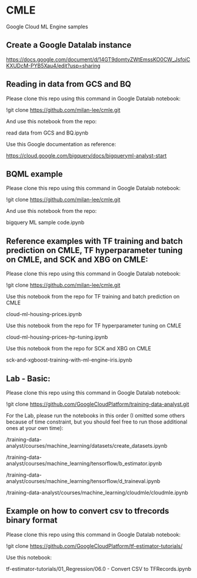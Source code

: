 # CMLE
Google Cloud ML Engine samples

## Create a Google Datalab instance

https://docs.google.com/document/d/14GT9domtyZWtEmssKO0CW_JsfoiCKXUDcM-PYB5Xau4/edit?usp=sharing

## Reading in data from GCS and BQ

Please clone this repo using this command in Google Datalab notebook:

!git clone https://github.com/milan-lee/cmle.git

And use this notebook from the repo:

read data from GCS and BQ.ipynb

Use this Google documentation as reference:

https://cloud.google.com/bigquery/docs/bigqueryml-analyst-start


## BQML example

Please clone this repo using this command in Google Datalab notebook:

!git clone https://github.com/milan-lee/cmle.git

And use this notebook from the repo:

bigquery ML sample code.ipynb


## Reference examples with TF training and batch prediction on CMLE, TF hyperparameter tuning on CMLE, and SCK and XBG on CMLE:

Please clone this repo using this command in Google Datalab notebook:

!git clone https://github.com/milan-lee/cmle.git

Use this notebook from the repo for TF training and batch prediction on CMLE

cloud-ml-housing-prices.ipynb

Use this notebook from the repo for TF hyperparameter tuning on CMLE

cloud-ml-housing-prices-hp-tuning.ipynb

Use this notebook from the repo for SCK and XBG on CMLE

sck-and-xgboost-training-with-ml-engine-iris.ipynb


## Lab - Basic:
Please clone this repo using this command in Google Datalab notebook:

!git clone https://github.com/GoogleCloudPlatform/training-data-analyst.git

For the Lab, please run the notebooks in this order (I omitted some others because of time constraint, but you should feel free to run those additional ones at your own time):

/training-data-analyst/courses/machine_learning/datasets/create_datasets.ipynb

/training-data-analyst/courses/machine_learning/tensorflow/b_estimator.ipynb

/training-data-analyst/courses/machine_learning/tensorflow/d_traineval.ipynb

/training-data-analyst/courses/machine_learning/cloudmle/cloudmle.ipynb


## Example on how to convert csv to tfrecords binary format

Please clone this repo using this command in Google Datalab notebook:

!git clone https://github.com/GoogleCloudPlatform/tf-estimator-tutorials/

Use this notebook:

tf-estimator-tutorials/01_Regression/06.0 - Convert CSV to TFRecords.ipynb
